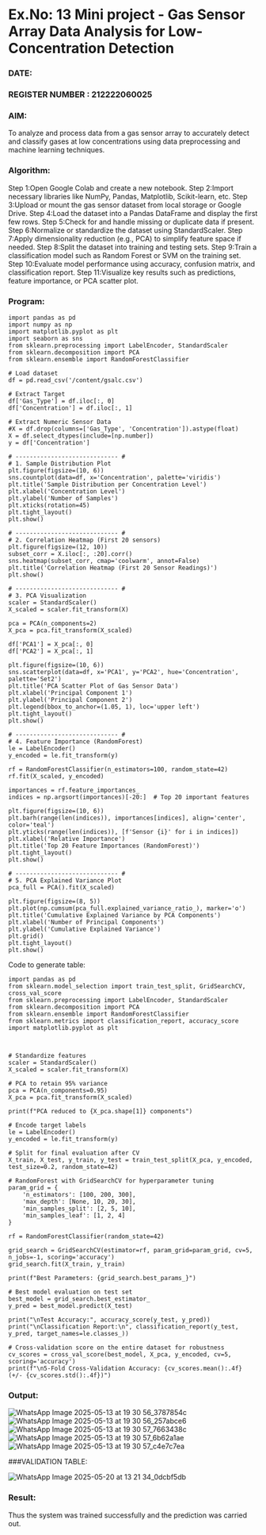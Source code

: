 # Ex.No: 13 Mini project - Gas Sensor Array Data Analysis for Low-Concentration Detection
### DATE:                                                                            
### REGISTER NUMBER : 212222060025
### AIM:
To analyze and process data from a gas sensor array to accurately detect and classify gases at low concentrations using data preprocessing and machine learning techniques.
###  Algorithm:
Step 1:Open Google Colab and create a new notebook.
Step 2:Import necessary libraries like NumPy, Pandas, Matplotlib, Scikit-learn, etc.
Step 3:Upload or mount the gas sensor dataset from local storage or Google Drive.
Step 4:Load the dataset into a Pandas DataFrame and display the first few rows.
Step 5:Check for and handle missing or duplicate data if present.
Step 6:Normalize or standardize the dataset using StandardScaler.
Step 7:Apply dimensionality reduction (e.g., PCA) to simplify feature space if needed.
Step 8:Split the dataset into training and testing sets.
Step 9:Train a classification model such as Random Forest or SVM on the training set.
Step 10:Evaluate model performance using accuracy, confusion matrix, and classification report.
Step 11:Visualize key results such as predictions, feature importance, or PCA scatter plot.

### Program:
```
import pandas as pd
import numpy as np
import matplotlib.pyplot as plt
import seaborn as sns
from sklearn.preprocessing import LabelEncoder, StandardScaler
from sklearn.decomposition import PCA
from sklearn.ensemble import RandomForestClassifier

# Load dataset
df = pd.read_csv('/content/gsalc.csv')

# Extract Target
df['Gas_Type'] = df.iloc[:, 0]
df['Concentration'] = df.iloc[:, 1]

# Extract Numeric Sensor Data
#X = df.drop(columns=['Gas_Type', 'Concentration']).astype(float)
X = df.select_dtypes(include=[np.number])
y = df['Concentration']

# ----------------------------- #
# 1. Sample Distribution Plot
plt.figure(figsize=(10, 6))
sns.countplot(data=df, x='Concentration', palette='viridis')
plt.title('Sample Distribution per Concentration Level')
plt.xlabel('Concentration Level')
plt.ylabel('Number of Samples')
plt.xticks(rotation=45)
plt.tight_layout()
plt.show()

# ----------------------------- #
# 2. Correlation Heatmap (First 20 sensors)
plt.figure(figsize=(12, 10))
subset_corr = X.iloc[:, :20].corr()
sns.heatmap(subset_corr, cmap='coolwarm', annot=False)
plt.title('Correlation Heatmap (First 20 Sensor Readings)')
plt.show()

# ----------------------------- #
# 3. PCA Visualization
scaler = StandardScaler()
X_scaled = scaler.fit_transform(X)

pca = PCA(n_components=2)
X_pca = pca.fit_transform(X_scaled)

df['PCA1'] = X_pca[:, 0]
df['PCA2'] = X_pca[:, 1]

plt.figure(figsize=(10, 6))
sns.scatterplot(data=df, x='PCA1', y='PCA2', hue='Concentration', palette='Set2')
plt.title('PCA Scatter Plot of Gas Sensor Data')
plt.xlabel('Principal Component 1')
plt.ylabel('Principal Component 2')
plt.legend(bbox_to_anchor=(1.05, 1), loc='upper left')
plt.tight_layout()
plt.show()

# ----------------------------- #
# 4. Feature Importance (RandomForest)
le = LabelEncoder()
y_encoded = le.fit_transform(y)

rf = RandomForestClassifier(n_estimators=100, random_state=42)
rf.fit(X_scaled, y_encoded)

importances = rf.feature_importances_
indices = np.argsort(importances)[-20:]  # Top 20 important features

plt.figure(figsize=(10, 6))
plt.barh(range(len(indices)), importances[indices], align='center', color='teal')
plt.yticks(range(len(indices)), [f'Sensor {i}' for i in indices])
plt.xlabel('Relative Importance')
plt.title('Top 20 Feature Importances (RandomForest)')
plt.tight_layout()
plt.show()

# ----------------------------- #
# 5. PCA Explained Variance Plot
pca_full = PCA().fit(X_scaled)

plt.figure(figsize=(8, 5))
plt.plot(np.cumsum(pca_full.explained_variance_ratio_), marker='o')
plt.title('Cumulative Explained Variance by PCA Components')
plt.xlabel('Number of Principal Components')
plt.ylabel('Cumulative Explained Variance')
plt.grid()
plt.tight_layout()
plt.show()
```

Code to generate table:

```
import pandas as pd
from sklearn.model_selection import train_test_split, GridSearchCV, cross_val_score
from sklearn.preprocessing import LabelEncoder, StandardScaler
from sklearn.decomposition import PCA
from sklearn.ensemble import RandomForestClassifier
from sklearn.metrics import classification_report, accuracy_score
import matplotlib.pyplot as plt



# Standardize features
scaler = StandardScaler()
X_scaled = scaler.fit_transform(X)

# PCA to retain 95% variance
pca = PCA(n_components=0.95)
X_pca = pca.fit_transform(X_scaled)

print(f"PCA reduced to {X_pca.shape[1]} components")

# Encode target labels
le = LabelEncoder()
y_encoded = le.fit_transform(y)

# Split for final evaluation after CV
X_train, X_test, y_train, y_test = train_test_split(X_pca, y_encoded, test_size=0.2, random_state=42)

# RandomForest with GridSearchCV for hyperparameter tuning
param_grid = {
    'n_estimators': [100, 200, 300],
    'max_depth': [None, 10, 20, 30],
    'min_samples_split': [2, 5, 10],
    'min_samples_leaf': [1, 2, 4]
}

rf = RandomForestClassifier(random_state=42)

grid_search = GridSearchCV(estimator=rf, param_grid=param_grid, cv=5, n_jobs=-1, scoring='accuracy')
grid_search.fit(X_train, y_train)

print(f"Best Parameters: {grid_search.best_params_}")

# Best model evaluation on test set
best_model = grid_search.best_estimator_
y_pred = best_model.predict(X_test)

print("\nTest Accuracy:", accuracy_score(y_test, y_pred))
print("\nClassification Report:\n", classification_report(y_test, y_pred, target_names=le.classes_))

# Cross-validation score on the entire dataset for robustness
cv_scores = cross_val_score(best_model, X_pca, y_encoded, cv=5, scoring='accuracy')
print(f"\n5-Fold Cross-Validation Accuracy: {cv_scores.mean():.4f} (+/- {cv_scores.std():.4f})")
```


### Output:
![WhatsApp Image 2025-05-13 at 19 30 56_3787854c](https://github.com/user-attachments/assets/3dc1d5ee-3d2d-4543-962b-d6b317917dd6)
![WhatsApp Image 2025-05-13 at 19 30 56_257abce6](https://github.com/user-attachments/assets/add5bd8c-fa9e-4af2-8247-226a46101987)
![WhatsApp Image 2025-05-13 at 19 30 57_7663438c](https://github.com/user-attachments/assets/a882e6ef-dcd1-491f-bd6f-37eff7a90298)
![WhatsApp Image 2025-05-13 at 19 30 57_6b62a1ae](https://github.com/user-attachments/assets/92dc5bcd-929c-4384-b74f-1d4ff5ccdf29)
![WhatsApp Image 2025-05-13 at 19 30 57_c4e7c7ea](https://github.com/user-attachments/assets/f1f414cb-d6bd-4a21-bd33-f6281305c90f)

###VALIDATION TABLE:

![WhatsApp Image 2025-05-20 at 13 21 34_0dcbf5db](https://github.com/user-attachments/assets/ae4edfba-940d-4180-a099-2584534e50cb)




### Result:
Thus the system was trained successfully and the prediction was carried out.
